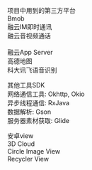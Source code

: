 项目中用到的第三方平台<br>
Bmob<br>
融云IM即时通讯<br>
融云音视频通话<br>  
融云App Server<br> 
高德地图<br> 
科大讯飞语音识别<br>

其他工具SDK<br>
网络通信工具: Okhttp, Okio<br>
异步线程通信: RxJava<br> 
数据解析: Gson<br> 
服务器素材获取: Glide<br>
 
安卓view<br> 
3D Cloud<br>
Circle Image View<br>
Recycler View<br>
